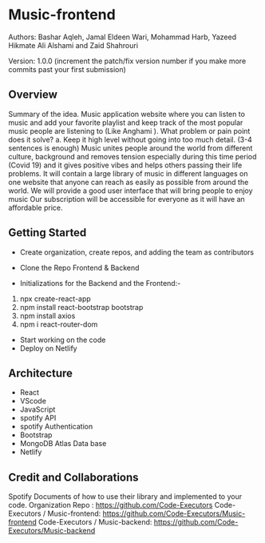 # Music-frontend

Authors: Bashar Aqleh, Jamal Eldeen Wari, Mohammad Harb, Yazeed Hikmate Ali Alshami
and Zaid Shahrouri

Version: 1.0.0 (increment the patch/fix version number if you make more commits past your first submission)

## Overview

Summary of the idea. Music application website where you can listen to music and add your favorite playlist and keep track of the most popular music people are listening to (Like Anghami ).  What problem or pain point does it solve? a. Keep it high level without going into too much detail. (3-4 sentences is enough) Music unites people around the world from different culture, background and removes tension especially during this time period (Covid 19) and it gives positive vibes and helps others passing their life problems.  It will contain a large library of music in different languages on one website that anyone can reach as easily as possible from around the world.  We will provide a good user interface that will bring people to enjoy music  Our subscription will be accessible for everyone as it will have an affordable price.

## Getting Started

- Create organization, create repos, and adding the team as contributors
- Clone the Repo Frontend & Backend

- Initializations for the Backend and the Frontend:-

1. npx create-react-app
1. npm install react-bootstrap bootstrap
1. npm install axios
1. npm i react-router-dom

- Start working on the code
- Deploy on Netlify

## Architecture

- React
- VScode
- JavaScript
- spotify API
- spotify Authentication
- Bootstrap
- MongoDB Atlas Data base
- Netlify

## Credit and Collaborations

Spotify Documents of how to use their library and implemented to your code.
Organization Repo : https://github.com/Code-Executors
Code-Executors / Music-frontend: https://github.com/Code-Executors/Music-frontend
Code-Executors / Music-backend: https://github.com/Code-Executors/Music-backend
